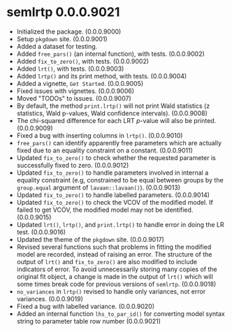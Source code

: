 # semlrtp 0.0.0.9021

- Initialized the package. (0.0.0.9000)
- Setup `pkgdown` site. (0.0.0.9001)
- Added a dataset for testing.
- Added `free_pars()` (an internal function),
  with tests. (0.0.0.9002)
- Added `fix_to_zero()`, with tests.
  (0.0.0.9002)
- Added `lrt()`, with tests. (0.0.0.9003)
- Added `lrtp()` and its print method,
  with tests. (0.0.0.9004)
- Added a vignette, `Get Started`.
  (0.0.0.9005)
- Fixed issues with vignettes.
  (0.0.0.9006)
- Moved "TODOs" to issues. (0.0.0.9007)
- By default, the method `print.lrtp()`
  will not print Wald statistics
  (z statistics, Wald p-values,
  Wald confidence intervals).
  (0.0.0.9008)
- The chi-squared difference for each
  LRT *p*-value will also be printed.
  (0.0.0.9009)
- Fixed a bug with inserting columns
  in `lrtp()`. (0.0.0.9010)
- `free_pars()` can identify apparently
  free parameters which are actually
  fixed due to an equality constraint
  on a constant. (0.0.0.9011)
- Updated `fix_to_zero()` to check
  whether the requested parameter is
  successfully fixed to zero.
  (0.0.0.9012)
- Updated `fix_to_zero()` to handle
  parameters involved in internal a
  equality constraint (e.g, constrained
  to be equal between groups by
  the `group.equal` argument of
  `lavaan::lavaan()`). (0.0.0.9013)
- Updated `fix_to_zero()` to handle
  labelled parameters. (0.0.0.9014)
- Updated `fix_to_zero()` to check the
  VCOV of the modified model. If failed
  to get VCOV, the modified model may
  not be identified. (0.0.0.9015)
- Updated `lrt()`, `lrtp()`, and
  `print.lrtp()` to handle error in
  doing the LR test. (0.0.0.9016)
- Updated the theme of the `pkgdown`
  site. (0.0.0.9017)
- Revised several functions such that
  problems in fitting the modified model
  are recorded, instead of raising an
  error. The structure of the output
  of `lrt()` and `fix_to_zero()` are also
  modified to include indicators of
  error. To avoid unnecessarily storing
  many copies of the original fit
  object, a change is made in the output
  of `lrt()` which will some times break
  code for previous versions of
  `semlrtp`. (0.0.0.9018)
- `no_variances` in `lrtp()` revised
  to handle only variances, not
  error variances. (0.0.0.9019)
- Fixed a bug with labelled variance.
  (0.0.0.9020)
- Added an internal function
  `lhs_to_par_id()` for converting
  model syntax string to parameter
  table row number (0.0.0.9021)